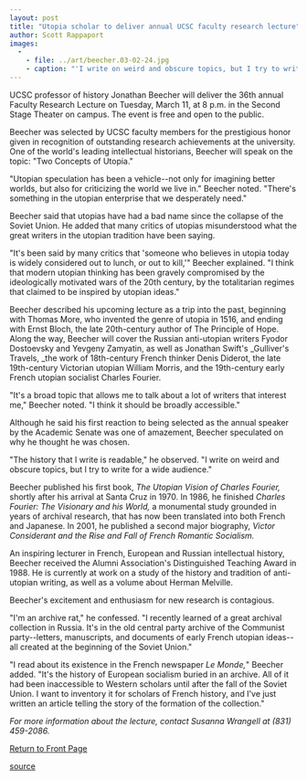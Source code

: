 ```yaml
---
layout: post
title: "Utopia scholar to deliver annual UCSC faculty research lecture"
author: Scott Rappaport
images:
  -
    - file: ../art/beecher.03-02-24.jpg
    - caption: "'I write on weird and obscure topics, but I try to write for a wide audience,' Jonathan Beecher said in speculating on why he was selected by UCSC faculty members."
---
```


UCSC professor of history Jonathan Beecher will deliver the 36th annual Faculty Research Lecture on Tuesday, March 11, at 8 p.m. in the Second Stage Theater on campus. The event is free and open to the public.

Beecher was selected by UCSC faculty members for the prestigious honor given in recognition of outstanding research achievements at the university. One of the world's leading intellectual historians, Beecher will speak on the topic: "Two Concepts of Utopia."  

"Utopian speculation has been a vehicle--not only for imagining better worlds, but also for criticizing the world we live in." Beecher noted. "There's something in the utopian enterprise that we desperately need."  

Beecher said that utopias have had a bad name since the collapse of the Soviet Union. He added that many critics of utopias misunderstood what the great writers in the utopian tradition have been saying.  

"It's been said by many critics that 'someone who believes in utopia today is widely considered out to lunch, or out to kill,'" Beecher explained. "I think that modern utopian thinking has been gravely compromised by the ideologically motivated wars of the 20th century, by the totalitarian regimes that claimed to be inspired by utopian ideas."  

Beecher described his upcoming lecture as a trip into the past, beginning with Thomas More, who invented the genre of utopia in 1516, and ending with Ernst Bloch, the late 20th-century author of The Principle of Hope. Along the way, Beecher will cover the Russian anti-utopian writers Fyodor Dostoevsky and Yevgeny Zamyatin, as well as Jonathan Swift's _Gulliver's Travels, _the work of 18th-century French thinker Denis Diderot, the late 19th-century Victorian utopian William Morris, and the 19th-century early French utopian socialist Charles Fourier.   

"It's a broad topic that allows me to talk about a lot of writers that interest me," Beecher noted. "I think it should be broadly accessible."  

Although he said his first reaction to being selected as the annual speaker by the Academic Senate was one of amazement, Beecher speculated on why he thought he was chosen.  

"The history that I write is readable," he observed. "I write on weird and obscure topics, but I try to write for a wide audience."  

Beecher published his first book, _The Utopian Vision of Charles Fourier,_ shortly after his arrival at Santa Cruz in 1970. In 1986, he finished _Charles Fourier: The Visionary and his World,_ a monumental study grounded in years of archival research, that has now been translated into both French and Japanese. In 2001, he published a second major biography, _Victor Considerant and the Rise and Fall of French Romantic Socialism._  

An inspiring lecturer in French, European and Russian intellectual history, Beecher received the Alumni Association's Distinguished Teaching Award in 1988. He is currently at work on a study of the history and tradition of anti-utopian writing, as well as a volume about Herman Melville.

Beecher's excitement and enthusiasm for new research is contagious.  

"I'm an archive rat," he confessed. "I recently learned of a great archival collection in Russia. It's in the old central party archive of the Communist party--letters, manuscripts, and documents of early French utopian ideas--all created at the beginning of the Soviet Union."   

"I read about its existence in the French newspaper _Le Monde,_" Beecher added. "It's the history of European socialism buried in an archive. All of it had been inaccessible to Western scholars until after the fall of the Soviet Union. I want to inventory it for scholars of French history, and I've just written an article telling the story of the formation of the collection."   
  
_For more information about the lecture, contact Susanna Wrangell at (831) 459-2086._

  

[Return to Front Page][1]

[1]: http://currents.ucsc.edu/

[source](http://www1.ucsc.edu/currents/02-03/02-24/beecher.html "Permalink to beecher")
